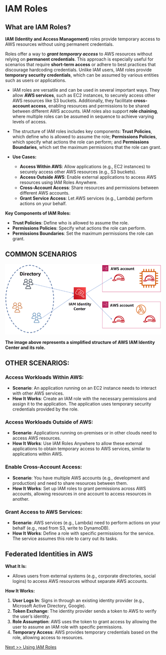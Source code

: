 # **IAM Roles**

## What are IAM Roles?

**IAM (Identity and Access Management)** roles provide temporary access to AWS resources without using permanent credentials.  

Roles offer a way to _**grant temporary access**_ to AWS resources without relying on **permanent credentials**. This approach is especially useful for scenarios that require **short-term access** or adhere to best practices that discourage hardcoding credentials. Unlike IAM users, IAM roles provide **temporary security credentials**, which can be assumed by various entities such as users or applications.  
* IAM roles are versatile and can be used in several important ways. They allow **AWS services**, such as EC2 instances, to securely access other AWS resources like S3 buckets. Additionally, they facilitate **cross-account access**, enabling resources and permissions to be shared between different AWS accounts. IAM roles also support **role chaining**, where multiple roles can be assumed in sequence to achieve varying levels of access.  
* The structure of IAM roles includes key components: **Trust Policies**, which define who is allowed to assume the role; **Permissions Policies**, which specify what actions the role can perform; and  **Permissions Boundaries**, which set the maximum permissions that the role can grant.  

* **Use Cases:**  
  * **Access Within AWS**: Allow applications (e.g., EC2 instances) to securely access other AWS resources (e.g., S3 buckets).  
  * **Access Outside AWS**: Enable external applications to access AWS resources using IAM Roles Anywhere.  
  * **Cross-Account Access**: Share resources and permissions between different AWS accounts.  
  * **Grant Service Access**: Let AWS services (e.g., Lambda) perform actions on your behalf.

**Key Components of IAM Roles:**

* **Trust Policies**: Define who is allowed to assume the role.  
* **Permissions Policies**: Specify what actions the role can perform.  
* **Permissions Boundaries**: Set the maximum permissions the role can grant.

## **COMMON SCENARIOS**

![](img/iam-role.png)

**The image above  represents a simplified structure of AWS IAM Identity Center and its role.**


## **OTHER SCENARIOS:** 

### **Access Workloads Within AWS**:

* **Scenario**: An application running on an EC2 instance needs to interact with other AWS services.  
* **How It Works**: Create an IAM role with the necessary permissions and assign it to the application. The application uses temporary security credentials provided by the role.

### **Access Workloads Outside of AWS**:

* **Scenario**: Applications running on-premises or in other clouds need to access AWS resources.  
* **How It Works**: Use IAM Roles Anywhere to allow these external applications to obtain temporary access to AWS services, similar to applications within AWS.

### **Enable Cross-Account Access**:

* **Scenario**: You have multiple AWS accounts (e.g., development and production) and need to share resources between them.  
* **How It Works**: Set up IAM roles to grant permissions across AWS accounts, allowing resources in one account to access resources in another.

### **Grant Access to AWS Services**:

* **Scenario**: AWS services (e.g., Lambda) need to perform actions on your behalf (e.g., read from S3, write to DynamoDB).  
* **How It Works**: Define a role with specific permissions for the service. The service assumes this role to carry out its tasks.

## **Federated Identities in AWS**

**What It Is:**

* Allows users from external systems (e.g., corporate directories, social logins) to access AWS resources without separate AWS accounts.

**How It Works:**

1. **User Logs In**: Signs in through an existing identity provider (e.g., Microsoft Active Directory, Google).  
2. **Token Exchange**: The identity provider sends a token to AWS to verify the user’s identity.  
3. **Role Assumption**: AWS uses the token to grant access by allowing the user to assume an IAM role with specific permissions.  
4. **Temporary Access**: AWS provides temporary credentials based on the role, allowing access to resources.

[Next >> Using IAM Roles](11%20-%20Using%20IAM%20Roles.md)

<!-- (12%20-%20Simple%20Identity%20Policies%20in%20AWS.md) -->
